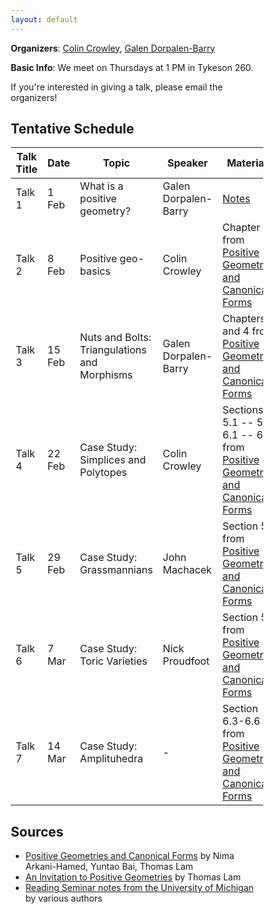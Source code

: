```yaml
---
layout: default
---
```


<head>
  <meta name="viewport" content="width=device-width, initial-scale=1">
   <style>
  * {
    box-sizing: border-box;
  }
.front_page_pic {
    width: 25%;
    border-radius: 25px;
    margin-left: auto;
    margin-right: auto;
    display: block;
} 
  </style>
</head>

**Organizers**: [Colin Crowley](https://sites.google.com/view/colincrowley/home), [Galen Dorpalen-Barry](https://galen.dorpalen-barry.org/)

**Basic Info**: We meet on Thursdays at 1 PM in Tykeson 260.

If you're interested in giving a talk, please email the organizers!


## Tentative Schedule

| Talk Title | Date                   | Topic | Speaker | Materials |
|------------|------------------------|-------|---------|-----------|
| Talk 1     | 1 Feb | What is a positive geometry?   | Galen Dorpalen-Barry       |  [Notes](Notes/week1.pdf)       |
| Talk 2     | 8 Feb         | Positive geo-basics   | Colin Crowley       | Chapter 2 from [Positive Geometries and Canonical Forms](https://arxiv.org/abs/1703.04541)          |
| Talk 3     | 15 Feb        | Nuts and Bolts: Triangulations and Morphisms   | Galen Dorpalen-Barry       | Chapters 3 and 4 from [Positive Geometries and Canonical Forms](https://arxiv.org/abs/1703.04541)         |
| Talk 4     | 22 Feb        | Case Study: Simplices and Polytopes  | Colin Crowley       | Sections 5.1 -- 5.2, 6.1 -- 6.2 from [Positive Geometries and Canonical Forms](https://arxiv.org/abs/1703.04541)           |
| Talk 5     | 29 Feb  | Case Study: Grassmannians   | John Machacek      | Section 5.5 from [Positive Geometries and Canonical Forms](https://arxiv.org/abs/1703.04541)         |
| Talk 6     | 7 Mar             | Case Study: Toric Varieties   | Nick Proudfoot       | Section 5.6 from [Positive Geometries and Canonical Forms](https://arxiv.org/abs/1703.04541)         |
| Talk 7     | 14 Mar           | Case Study: Amplituhedra   | -       | Section 6.3-6.6 from [Positive Geometries and Canonical Forms](https://arxiv.org/abs/1703.04541)      |


## Sources

- [Positive Geometries and Canonical Forms](https://arxiv.org/abs/1703.04541) by Nima Arkani-Hamed, Yuntao Bai, Thomas Lam
- [An Invitation to Positive Geometries](https://arxiv.org/abs/2208.05407) by Thomas Lam
- [Reading Seminar notes from the University of Michigan](https://ghseeli.github.io/seminars/learn_alco23_24) by various authors